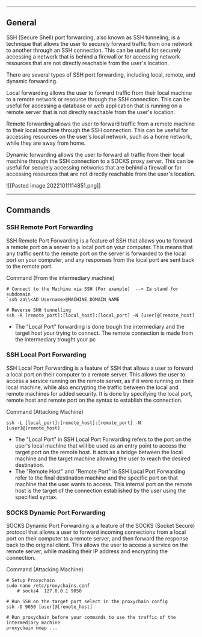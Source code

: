 --- ---

<h2>General</h2>

SSH (Secure Shell) port forwarding, also known as SSH tunneling, is a technique that allows the user to securely forward traffic from one network to another through an SSH connection. This can be useful for securely accessing a network that is behind a firewall or for accessing network resources that are not directly reachable from the user's location.

There are several types of SSH port forwarding, including local, remote, and dynamic forwarding.

Local forwarding allows the user to forward traffic from their local machine to a remote network or resource through the SSH connection. This can be useful for accessing a database or web application that is running on a remote server that is not directly reachable from the user's location.

Remote forwarding allows the user to forward traffic from a remote machine to their local machine through the SSH connection. This can be useful for accessing resources on the user's local network, such as a home network, while they are away from home.

Dynamic forwarding allows the user to forward all traffic from their local machine through the SSH connection to a SOCKS proxy server. This can be useful for securely accessing networks that are behind a firewall or for accessing resources that are not directly reachable from the user's location.

![[Pasted image 20221011114851.png]]

---
<h2>Commands</h2>

### SSH Remote Port Forwarding

SSH Remote Port Forwarding is a feature of SSH that allows you to forward a remote port on a server to a local port on your computer. This means that any traffic sent to the remote port on the server is forwarded to the local port on your computer, and any responses from the local port are sent back to the remote port.

Command (From the intermediary machine)
```Terminal
# Connect to the Machine via SSH (For example)  --> Za stand for subdomain
`ssh za\\<AD Username>@MACHINE_DOMAIN_NAME

# Reverse SHH tunnelling
ssh -R [remote_port]:[local_host]:[local_port] -N [user]@[remote_host]
```
- The "Local Port" forwarding is done trough the intermediary and the target host your trying to connect. The remote connection is made from the intermediary trought your pc



### SSH Local Port Forwarding

SSH Local Port Forwarding is a feature of SSH that allows a user to forward a local port on their computer to a remote server. This allows the user to access a service running on the remote server, as if it were running on their local machine, while also encrypting the traffic between the local and remote machines for added security. It is done by specifying the local port, remote host and remote port on the syntax to establish the connection.

Command (Attacking Machine)
```
ssh -L [local_port]:[remote_host]:[remote_port] -N [user]@[remote_host]
```
- The "Local Port" in SSH Local Port Forwarding refers to the port on the user's local machine that will be used as an entry point to access the target port on the remote host. It acts as a bridge between the local machine and the target machine allowing the user to reach the desired destination.
- The "Remote Host" and "Remote Port" in SSH Local Port Forwarding refer to the final destination machine and the specific port on that machine that the user wants to access. This internal port on the remote host is the target of the connection established by the user using the specified syntax.



### SOCKS Dynamic Port Forwarding

SOCKS Dynamic Port Forwarding is a feature of the SOCKS (Socket Secure) protocol that allows a user to forward incoming connections from a local port on their computer to a remote server, and then forward the response back to the original client. This allows the user to access a service on the remote server, while masking their IP address and encrypting the connection.

Command (Attacking Machine)
```
# Setup Proxychain
sudo nano /etc/proxychains.conf
    # socks4  127.0.0.1 9050

# Run SSH on the target port select in the proxychain config
ssh -D 9050 [user]@[remote_host]

# Run proxychain before your commands to use the traffic of the intermediary machine
proxychain nmap ...
```
